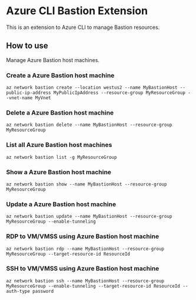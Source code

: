 # Azure CLI Bastion Extension #
This is an extension to Azure CLI to manage Bastion resources.

## How to use ##
Manage Azure Bastion host machines.

### Create a Azure Bastion host machine
```commandline
az network bastion create --location westus2 --name MyBastionHost --public-ip-address MyPublicIpAddress --resource-group MyResourceGroup --vnet-name MyVnet
```

### Delete a Azure Bastion host machine
```commandline
az network bastion delete --name MyBastionHost --resource-group MyResourceGroup
```

### List all Azure Bastion host machines
```commandline
az network bastion list -g MyResourceGroup
```

### Show a Azure Bastion host machine
```commandline
az network bastion show --name MyBastionHost --resource-group MyResourceGroup
```

### Update a Azure Bastion host machine
```commandline
az network bastion update --name MyBastionHost --resource-group MyResourceGroup --enable-tunneling
```

### RDP to VM/VMSS using Azure Bastion host machine
```commandline
az network bastion rdp --name MyBastionHost --resource-group MyResourceGroup --target-resource-id ResourceId
```

### SSH to VM/VMSS using Azure Bastion host machine
```commandline
az network bastion ssh --name MyBastionHost --resource-group MyResourceGroup --enable-tunneling --target-resource-id ResourceId --auth-type password
```
